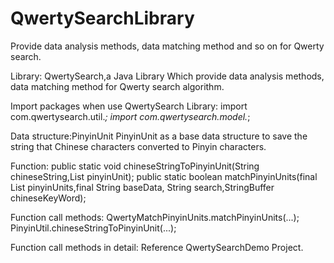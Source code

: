 QwertySearchLibrary
===================

Provide data analysis methods, data matching method and so on for Qwerty search.


Library:
QwertySearch,a Java Library Which provide data analysis methods, data matching method  for Qwerty search algorithm.

Import packages when use QwertySearch Library:
import com.qwertysearch.util.*;
import com.qwertysearch.model.*;

Data structure:PinyinUnit
PinyinUnit as a base data structure to save the string that Chinese characters  converted to Pinyin characters.

Function:
public static void chineseStringToPinyinUnit(String chineseString,List<PinyinUnit> pinyinUnit);
public static boolean matchPinyinUnits(final List<PinyinUnit> pinyinUnits,final String baseData, String search,StringBuffer chineseKeyWord);

Function call methods:
QwertyMatchPinyinUnits.matchPinyinUnits(...);
PinyinUtil.chineseStringToPinyinUnit(...);

Function call methods in detail:
Reference QwertySearchDemo Project.